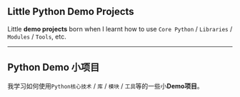 ## Little Python Demo Projects
Little **demo projects** born when I learnt how to use `Core Python` / `Libraries` / `Modules` / `Tools`, etc.

---

## Python Demo 小项目
我学习如何使用`Python核心技术` / `库` / `模块` / `工具`等的一些小**Demo项目**。

